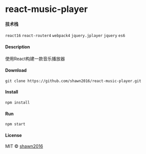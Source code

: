 # react-music-player

#### 技术栈

`react16` `react-router4` `webpack4` `jquery.jplayer` `jquery` `es6`

#### Description

使用React构建一款音乐播放器

#### Download

```
git clone https://github.com/shawn2016/react-music-player.git
```

#### Install

```
npm install
```

#### Run

```
npm start
```

#### License

MIT © [shawn2016](https://github.com/shawn2016)